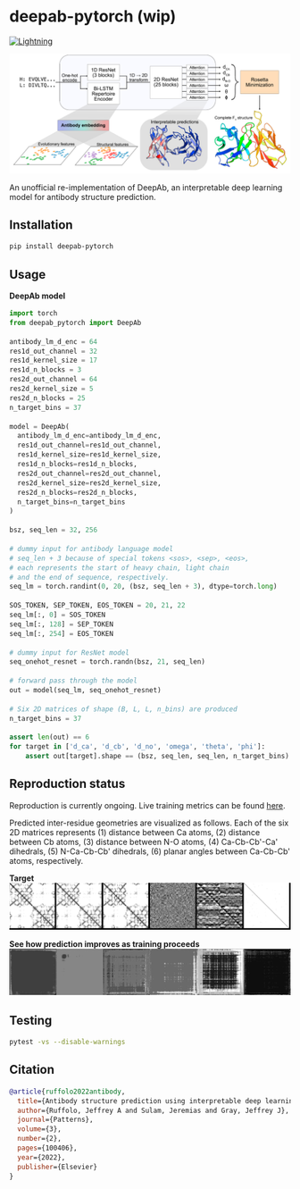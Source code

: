 # deepab-pytorch (wip)

[![Lightning](https://img.shields.io/badge/-Lightning-792ee5?logo=pytorchlightning&logoColor=white)](https://github.com/Lightning-AI/lightning)

![img](img/deepab_banner.png)

An unofficial re-implementation of DeepAb, an interpretable deep learning model for antibody structure prediction.

## Installation

```bash
pip install deepab-pytorch
```

## Usage

**DeepAb model**
```python
import torch
from deepab_pytorch import DeepAb

antibody_lm_d_enc = 64
res1d_out_channel = 32
res1d_kernel_size = 17
res1d_n_blocks = 3
res2d_out_channel = 64
res2d_kernel_size = 5
res2d_n_blocks = 25
n_target_bins = 37

model = DeepAb(
  antibody_lm_d_enc=antibody_lm_d_enc,
  res1d_out_channel=res1d_out_channel,
  res1d_kernel_size=res1d_kernel_size,
  res1d_n_blocks=res1d_n_blocks,
  res2d_out_channel=res2d_out_channel,
  res2d_kernel_size=res2d_kernel_size,
  res2d_n_blocks=res2d_n_blocks,
  n_target_bins=n_target_bins
)

bsz, seq_len = 32, 256

# dummy input for antibody language model
# seq_len + 3 because of special tokens <sos>, <sep>, <eos>,
# each represents the start of heavy chain, light chain
# and the end of sequence, respectively.
seq_lm = torch.randint(0, 20, (bsz, seq_len + 3), dtype=torch.long)

SOS_TOKEN, SEP_TOKEN, EOS_TOKEN = 20, 21, 22
seq_lm[:, 0] = SOS_TOKEN
seq_lm[:, 128] = SEP_TOKEN
seq_lm[:, 254] = EOS_TOKEN

# dummy input for ResNet model
seq_onehot_resnet = torch.randn(bsz, 21, seq_len)

# forward pass through the model
out = model(seq_lm, seq_onehot_resnet)

# Six 2D matrices of shape (B, L, L, n_bins) are produced
n_target_bins = 37

assert len(out) == 6
for target in ['d_ca', 'd_cb', 'd_no', 'omega', 'theta', 'phi']:
    assert out[target].shape == (bsz, seq_len, seq_len, n_target_bins)
```

## Reproduction status

Reproduction is currently ongoing.
Live training metrics can be found [here](https://api.wandb.ai/links/dohlee/8y2ko0nn).

Predicted inter-residue geometries are visualized as follows.
Each of the six 2D matrices represents (1) distance between Ca atoms, (2) distance between Cb atoms, (3) distance between N-O atoms, (4) Ca-Cb-Cb'-Ca' dihedrals, (5) N-Ca-Cb-Cb' dihedrals, (6) planar angles between Ca-Cb-Cb' atoms, respectively.

**Target**
![img](img/deepab_validation_target.png)

**See how prediction improves as training proceeds**
![img](img/training_example.gif)


## Testing
```bash
pytest -vs --disable-warnings
```

## Citation
```bibtex
@article{ruffolo2022antibody,
  title={Antibody structure prediction using interpretable deep learning},
  author={Ruffolo, Jeffrey A and Sulam, Jeremias and Gray, Jeffrey J},
  journal={Patterns},
  volume={3},
  number={2},
  pages={100406},
  year={2022},
  publisher={Elsevier}
}
```